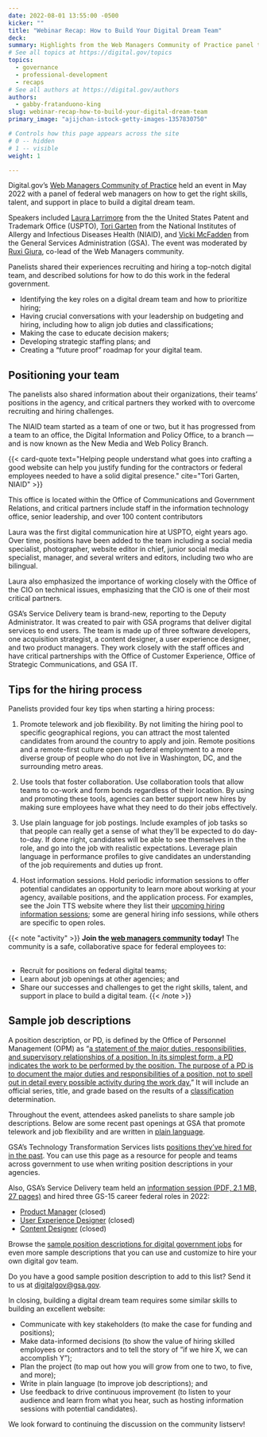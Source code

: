 ```yaml
---
date: 2022-08-01 13:55:00 -0500
kicker: ""
title: "Webinar Recap: How to Build Your Digital Dream Team"
deck: 
summary: Highlights from the Web Managers Community of Practice panel that shared how to get the right team in place to create a trusted, seamless online experience for all your customers.
# See all topics at https://digital.gov/topics
topics:
  - governance
  - professional-development
  - recaps
# See all authors at https://digital.gov/authors
authors:
  - gabby-fratanduono-king
slug: webinar-recap-how-to-build-your-digital-dream-team
primary_image: "ajijchan-istock-getty-images-1357830750"

# Controls how this page appears across the site
# 0 -- hidden
# 1 -- visible
weight: 1

---
```


Digital.gov’s [Web Managers Community of Practice](https://digital.gov/communities/web-content-managers/) held an event in May 2022 with a panel of federal web managers on how to get the right skills, talent, and support in place to build a digital dream team.

Speakers included [Laura Larrimore](https://digital.gov/authors/laura-larrimore/) from the the United States Patent and Trademark Office (USPTO), [Tori Garten](https://digital.gov/authors/tori-garten/) from the National Institutes of Allergy and Infectious Diseases Health (NIAID), and [Vicki McFadden](https://digital.gov/authors/victoria-mcfadden/) from the General Services Administration (GSA). The event was moderated by [Ruxi Giura](https://digital.gov/authors/ruxi-giura/), co-lead of the Web Managers community.

Panelists shared their experiences recruiting and hiring a top-notch digital team, and described solutions for how to do this work in the federal government.

* Identifying the key roles on a digital dream team and how to prioritize hiring;
* Having crucial conversations with your leadership on budgeting and hiring, including how to align job duties and classifications;
* Making the case to educate decision makers;
* Developing strategic staffing plans; and
* Creating a “future proof” roadmap for your digital team.

## Positioning your team

The panelists also shared information about their organizations, their teams’ positions in the agency, and critical partners they worked with to overcome recruiting and hiring challenges.

The NIAID team started as a team of one or two, but it has progressed from a team to an office, the Digital Information and Policy Office, to a branch — and is now known as the New Media and Web Policy Branch.

{{< card-quote text="Helping people understand what goes into crafting a good website can help you justify funding for the contractors or federal employees needed to have a solid digital presence." cite="Tori Garten, NIAID" >}}

This office is located within the Office of Communications and Government Relations, and critical partners include staff in the information technology office, senior leadership, and over 100 content contributors

Laura was the first digital communication hire at USPTO, eight years ago. Over time, positions have been added to the team including a social media specialist, photographer, website editor in chief, junior social media specialist, manager, and several writers and editors, including two who are bilingual.

Laura also emphasized the importance of working closely with the Office of the CIO on technical issues, emphasizing that the CIO is one of their most critical partners.

GSA’s Service Delivery team is brand-new, reporting to the Deputy Administrator. It was created to pair with GSA programs that deliver digital services to end users. The team is made up of three software developers, one acquisition strategist, a content designer, a user experience designer, and two product managers. They work closely with the staff offices and have critical partnerships with the Office of Customer Experience, Office of Strategic Communications, and GSA IT.

## Tips for the hiring process

Panelists provided four key tips when starting a hiring process:

1. Promote telework and job flexibility. By not limiting the hiring pool to specific geographical regions, you can attract the most talented candidates from around the country to apply and join. Remote positions and a remote-first culture open up federal employment to a more diverse group of people who do not live in Washington, DC, and the surrounding metro areas.

2. Use tools that foster collaboration. Use collaboration tools that allow teams to co-work and form bonds regardless of their location. By using and promoting these tools, agencies can better support new hires by making sure employees have what they need to do their jobs effectively.

3. Use plain language for job postings. Include examples of job tasks so that people can really get a sense of what they'll be expected to do day-to-day. If done right, candidates will be able to see themselves in the role, and go into the job with realistic expectations. Leverage plain language in performance profiles to give candidates an understanding of the job requirements and duties up front.

4. Host information sessions. Hold periodic information sessions to offer potential candidates an opportunity to learn more about working at your agency, available positions, and the application process. For examples, see the Join TTS website where they list their [upcoming hiring information sessions](https://join.tts.gsa.gov/); some are general hiring info sessions, while others are specific to open roles.

{{< note "activity" >}}
**Join the [web managers community](https://digital.gov/communities/web-content-managers/) today!** The community is a safe, collaborative space for federal employees to:<br /><br />

* Recruit for positions on federal digital teams;
* Learn about job openings at other agencies; and
* Share our successes and challenges to get the right skills, talent, and support in place to build a digital team.
{{< /note >}}

## Sample job descriptions

A position description, or PD, is defined by the Office of Personnel Management (OPM) as “[a statement of the major duties, responsibilities, and supervisory relationships of a position. In its simplest form, a PD indicates the work to be performed by the position. The purpose of a PD is to document the major duties and responsibilities of a position, not to spell out in detail every possible activity during the work day.](https://www.opm.gov/faqs/QA.aspx?fid=d2dc8952-41ec-434a-ac7e-bcb6ee8206ba&pid=c9df01f3-8580-4f87-88a4-3e26125f1205)” It will include an official series, title, and grade based on the results of a [classification](https://www.opm.gov/services-for-agencies/classification-job-design/position-classification/) determination.

Throughout the event, attendees asked panelists to share sample job descriptions. Below are some recent past openings at GSA that promote telework and job flexibility and are written in [plain language](https://digital.gov/topics/plain-language/).

GSA’s Technology Transformation Services lists [positions they’ve hired for in the past](https://join.tts.gsa.gov/past-positions/). You can use this page as a resource for people and teams across government to use when writing position descriptions in your agencies.

Also, GSA’s Service Delivery team held an [information session (PDF, 2.1 MB, 27 pages)](https://github.com/GSA/service-delivery/blob/main/team/GSA_Service_Delivery_Info_Session.pdf) and hired three GS-15 career federal roles in 2022:

* [Product Manager](https://github.com/GSA/service-delivery/blob/main/team/Product_Manager.md) (closed)
* [User Experience Designer](https://github.com/GSA/service-delivery/blob/main/team/User_Experience_Designer.md) (closed)
* [Content Designer](https://github.com/GSA/service-delivery/blob/main/team/Content_Designer.md) (closed)

Browse the [sample position descriptions for digital government jobs](https://digital.gov/resources/sample-position-descriptions-for-digital-government-jobs/) for even more sample descriptions that you can use and customize to hire your own digital gov team.

Do you have a good sample position description to add to this list? Send it to us at [digitalgov@gsa.gov](about:blank).

In closing, building a digital dream team requires some similar skills to building an excellent website:

* Communicate with key stakeholders (to make the case for funding and positions);
* Make data-informed decisions (to show the value of hiring skilled employees or contractors and to tell the story of ”if we hire X, we can accomplish Y”);
* Plan the project (to map out how you will grow from one to two, to five, and more);
* Write in plain language (to improve job descriptions); and
* Use feedback to drive continuous improvement (to listen to your audience and learn from what you hear, such as hosting information sessions with potential candidates).

We look forward to continuing the discussion on the community listserv!
